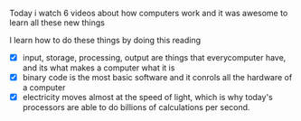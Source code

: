 Today i watch 6 videos about how computers work and it was awesome to learn all these new things

I learn how to do these things by doing this reading

- [x] input, storage, processing, output are things that everycomputer have, and its what makes a computer
what it is
- [x] binary code is the most basic software and it conrols all the hardware of a computer
- [x] electricity moves almost at the speed of light, which is why today's processors
are able to do billions of calculations per second.
